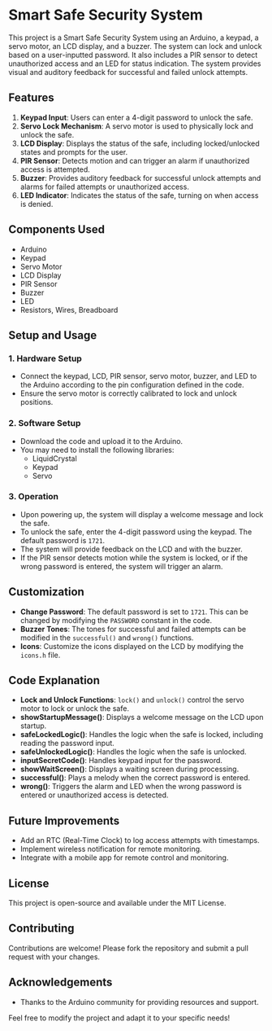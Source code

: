 
# Smart Safe Security System

This project is a Smart Safe Security System using an Arduino, a keypad, a servo motor, an LCD display, and a buzzer. The system can lock and unlock based on a user-inputted password. It also includes a PIR sensor to detect unauthorized access and an LED for status indication. The system provides visual and auditory feedback for successful and failed unlock attempts.

## Features

1. **Keypad Input**: Users can enter a 4-digit password to unlock the safe.
2. **Servo Lock Mechanism**: A servo motor is used to physically lock and unlock the safe.
3. **LCD Display**: Displays the status of the safe, including locked/unlocked states and prompts for the user.
4. **PIR Sensor**: Detects motion and can trigger an alarm if unauthorized access is attempted.
5. **Buzzer**: Provides auditory feedback for successful unlock attempts and alarms for failed attempts or unauthorized access.
6. **LED Indicator**: Indicates the status of the safe, turning on when access is denied.

## Components Used

- Arduino
- Keypad
- Servo Motor
- LCD Display
- PIR Sensor
- Buzzer
- LED
- Resistors, Wires, Breadboard

## Setup and Usage

### 1. **Hardware Setup**

   - Connect the keypad, LCD, PIR sensor, servo motor, buzzer, and LED to the Arduino according to the pin configuration defined in the code.
   - Ensure the servo motor is correctly calibrated to lock and unlock positions.

### 2. **Software Setup**

   - Download the code and upload it to the Arduino.
   - You may need to install the following libraries:
     - LiquidCrystal
     - Keypad
     - Servo

### 3. **Operation**

   - Upon powering up, the system will display a welcome message and lock the safe.
   - To unlock the safe, enter the 4-digit password using the keypad. The default password is `1721`.
   - The system will provide feedback on the LCD and with the buzzer.
   - If the PIR sensor detects motion while the system is locked, or if the wrong password is entered, the system will trigger an alarm.

## Customization

- **Change Password**: The default password is set to `1721`. This can be changed by modifying the `PASSWORD` constant in the code.
- **Buzzer Tones**: The tones for successful and failed attempts can be modified in the `successful()` and `wrong()` functions.
- **Icons**: Customize the icons displayed on the LCD by modifying the `icons.h` file.

## Code Explanation

- **Lock and Unlock Functions**: `lock()` and `unlock()` control the servo motor to lock or unlock the safe.
- **showStartupMessage()**: Displays a welcome message on the LCD upon startup.
- **safeLockedLogic()**: Handles the logic when the safe is locked, including reading the password input.
- **safeUnlockedLogic()**: Handles the logic when the safe is unlocked.
- **inputSecretCode()**: Handles keypad input for the password.
- **showWaitScreen()**: Displays a waiting screen during processing.
- **successful()**: Plays a melody when the correct password is entered.
- **wrong()**: Triggers the alarm and LED when the wrong password is entered or unauthorized access is detected.

## Future Improvements

- Add an RTC (Real-Time Clock) to log access attempts with timestamps.
- Implement wireless notification for remote monitoring.
- Integrate with a mobile app for remote control and monitoring.

## License

This project is open-source and available under the MIT License.

## Contributing

Contributions are welcome! Please fork the repository and submit a pull request with your changes.

## Acknowledgements

- Thanks to the Arduino community for providing resources and support.

Feel free to modify the project and adapt it to your specific needs!
```
